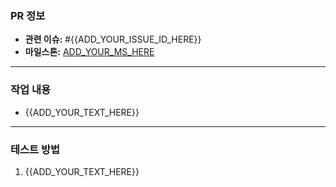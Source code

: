 ### PR 정보
* **관련 이슈:** #{{ADD_YOUR_ISSUE_ID_HERE}}
* **마일스톤:** [ADD_YOUR_MS_HERE](https://github.com/Gourmet-Dev/gourmet-service/milestone/{{ADD_YOUR_MS_HERE}})

---
### 작업 내용
* {{ADD_YOUR_TEXT_HERE}}

---
### 테스트 방법
1. {{ADD_YOUR_TEXT_HERE}}
